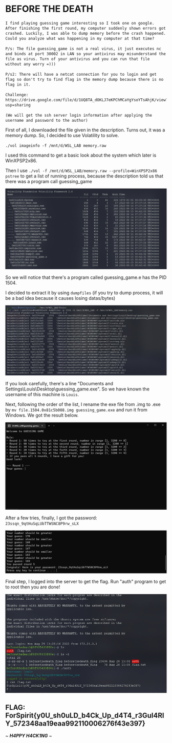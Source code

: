 # **BEFORE THE DEATH**
```
I find playing guessing game interesting so I took one on google. After finishing the first round, my computer suddenly shown errors got crashed. Luckily, I was able to dump memory before the crash happened. Could you analyze what was happening in my computer at that time?

P/s: The file guessing_game is not a real virus, it just executes nc and binds at port 30002 in LAN so your antivirus may misunderstand the file as virus. Turn of your antivirus and you can run that file without any worry =)))

P/s2: There will have a netcat connection for you to login and get flag so don't try to find flag in the memory dump because there is no flag in it.

Challenge: https://drive.google.com/file/d/1UQ8TA_dOKLJ7eKPChMCaYgYsoYTsAhjK/view?usp=sharing

(We will get the ssh server login information after applying the username and password to the author)
```
First of all, I downloaded the file given in the description. Turns out, it was a memory dump. So, I decided to use Volatility to solve.

`./vol imageinfo -f /mnt/d/WSL_LAB memory.raw`

I used this command to get a basic look about the system which later is WinXPSP2x86.

Then I use `./vol -f /mnt/d/WSL_LAB/memory.raw --profile=WinXPSP2x86 pstree` to get a list of running process, because the description told us that there was a program call guessing_game

![](20220829200926.png)  

So we will notice that there's a program called guessing_game.e has the PID 1504.

I decided to extract it by using `dumpfiles` (if you try to dump process, it will be a bad idea because it causes losing datas/bytes)

![](20220829201352.png)  

If you look carefully, there's a line "Documents and Settings\Louis\Desktop\guessing_game.exe". So we have known the username of this machine is `Louis`.

Next, following the order of the list, I rename the exe file from .img to .exe by `mv file.1504.0x81c5b008.img guessing_game.exe` and run it from Windows. We got the result below.

![](20220829202038.png)  

After a few tries, finally, I got the password: `23ssqn_9qtHuSqLUbTTWSNC8P9rw_sLX`

![](20220829201955.png)  

Final step, I logged into the server to get the flag. Run "auth" program to get to root then you are done!

![](20220829202453.png)  

## FLAG: ForSpirit{y0U_sh0uLD_b4Ck_Up_d4T4_r3Gul4RlY_572348aa19eaa992110006276f43e397} 

~ **_H4PPY H4CK1NG_** ~